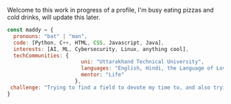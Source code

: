 Welcome to this work in progress of a profile, I'm busy eating pizzas and cold drinks, will update this later. 


```javascript
const maddy = {
  pronouns: "bat" | "man",
  code: [Python, C++, HTML, CSS, Javascript, Java],
  interests: [AI, ML, Cybersecurity, Linux, anything cool],
  techCommunities: {
                        uni: "Uttarakhand Technical University",
                        languages: "English, Hindi, the Language of Love",
                        mentor: "Life"
                      },
 challenge: "Trying to find a field to devote my time to, and also trying to figure out the meaning of life"
}
```
<!--
**osgilliath/osgilliath** is a ✨ _special_ ✨ repository because its `README.md` (this file) appears on your GitHub profile.

Here are some ideas to get you started:

- 🔭 I’m currently working on ...
- 🌱 I’m currently learning ...
- 👯 I’m looking to collaborate on ...
- 🤔 I’m looking for help with ...
- 💬 Ask me about ...
- 📫 How to reach me: ...
- 😄 Pronouns: ...
- ⚡ Fun fact: ...
-->
